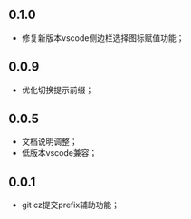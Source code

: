 ## 0.1.0

- 修复新版本vscode侧边栏选择图标赋值功能；
## 0.0.9

- 优化切换提示前缀；

## 0.0.5

- 文档说明调整；
- 低版本vscode兼容；

## 0.0.1

- git cz提交prefix辅助功能；